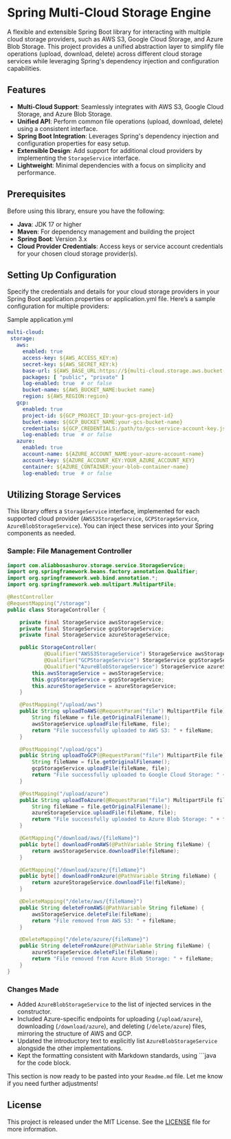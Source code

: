 # Spring Multi-Cloud Storage Engine

A flexible and extensible Spring Boot library for interacting with multiple cloud storage providers, such as AWS S3,
Google Cloud Storage, and Azure Blob Storage. This project provides a unified abstraction layer to simplify file
operations (upload, download, delete) across different cloud storage services while leveraging Spring's dependency
injection and configuration capabilities.

## Features

- **Multi-Cloud Support**: Seamlessly integrates with AWS S3, Google Cloud Storage, and Azure Blob Storage.
- **Unified API**: Perform common file operations (upload, download, delete) using a consistent interface.
- **Spring Boot Integration**: Leverages Spring's dependency injection and configuration properties for easy setup.
- **Extensible Design**: Add support for additional cloud providers by implementing the `StorageService` interface.
- **Lightweight**: Minimal dependencies with a focus on simplicity and performance.

## Prerequisites

Before using this library, ensure you have the following:

- **Java**: JDK 17 or higher
- **Maven**: For dependency management and building the project
- **Spring Boot**: Version 3.x
- **Cloud Provider Credentials**: Access keys or service account credentials for your chosen cloud storage provider(s).

## Setting Up Configuration

Specify the credentials and details for your cloud storage providers in your Spring Boot application.properties or
application.yml file. Here’s a sample configuration for multiple providers:

Sample application.yml

  ````yaml
  multi-cloud:
   storage:
     aws:
       enabled: true
       access-key: ${AWS_ACCESS_KEY:m}
       secret-key: ${AWS_SECRET_KEY:k}
       base-url: ${AWS_BASE_URL:https://${multi-cloud.storage.aws.bucket-name}.s3.amazonaws.com/${multi-cloud.storage.aws.region}
       packages: [ "public", "private" ]
       log-enabled: true  # or false
       bucket-name: ${AWS_BUCKET_NAME:bucket name}
       region: ${AWS_REGION:region}
     gcp:
       enabled: true
       project-id: ${GCP_PROJECT_ID:your-gcs-project-id}
       bucket-name: ${GCP_BUCKET_NAME:your-gcs-bucket-name}
       credentials: ${GCP_CREDENTIALS:/path/to/gcs-service-account-key.json}
       log-enabled: true  # or false
     azure:
       enabled: true
       account-name: ${AZURE_ACCOUNT_NAME:your-azure-account-name}
       account-key: ${AZURE_ACCOUNT_KEY:YOUR_AZURE_ACCOUNT_KEY}
       container: ${AZURE_CONTAINER:your-blob-container-name}
       log-enabled: true  # or false
   ````

## Utilizing Storage Services

This library offers a `StorageService` interface, implemented for each supported cloud provider (`AWSS3StorageService`,
`GCPStorageService`, `AzureBlobStorageService`). You can inject these services into your Spring components as needed.

### Sample: File Management Controller

```java
import com.aliabbosashurov.storage.service.StorageService;
import org.springframework.beans.factory.annotation.Qualifier;
import org.springframework.web.bind.annotation.*;
import org.springframework.web.multipart.MultipartFile;

@RestController
@RequestMapping("/storage")
public class StorageController {

    private final StorageService awsStorageService;
    private final StorageService gcpStorageService;
    private final StorageService azureStorageService;

    public StorageController(
            @Qualifier("AWSS3StorageService") StorageService awsStorageService,
            @Qualifier("GCPStorageService") StorageService gcpStorageService,
            @Qualifier("AzureBlobStorageService") StorageService azureStorageService) {
        this.awsStorageService = awsStorageService;
        this.gcpStorageService = gcpStorageService;
        this.azureStorageService = azureStorageService;
    }

    @PostMapping("/upload/aws")
    public String uploadToAWS(@RequestParam("file") MultipartFile file) {
        String fileName = file.getOriginalFilename();
        awsStorageService.uploadFile(fileName, file);
        return "File successfully uploaded to AWS S3: " + fileName;
    }

    @PostMapping("/upload/gcs")
    public String uploadToGCP(@RequestParam("file") MultipartFile file) {
        String fileName = file.getOriginalFilename();
        gcpStorageService.uploadFile(fileName, file);
        return "File successfully uploaded to Google Cloud Storage: " + fileName;
    }

    @PostMapping("/upload/azure")
    public String uploadToAzure(@RequestParam("file") MultipartFile file) {
        String fileName = file.getOriginalFilename();
        azureStorageService.uploadFile(fileName, file);
        return "File successfully uploaded to Azure Blob Storage: " + fileName;
    }

    @GetMapping("/download/aws/{fileName}")
    public byte[] downloadFromAWS(@PathVariable String fileName) {
        return awsStorageService.downloadFile(fileName);
    }

    @GetMapping("/download/azure/{fileName}")
    public byte[] downloadFromAzure(@PathVariable String fileName) {
        return azureStorageService.downloadFile(fileName);
    }

    @DeleteMapping("/delete/aws/{fileName}")
    public String deleteFromAWS(@PathVariable String fileName) {
        awsStorageService.deleteFile(fileName);
        return "File removed from AWS S3: " + fileName;
    }

    @DeleteMapping("/delete/azure/{fileName}")
    public String deleteFromAzure(@PathVariable String fileName) {
        azureStorageService.deleteFile(fileName);
        return "File removed from Azure Blob Storage: " + fileName;
    }
} 
````


### Changes Made
- Added `AzureBlobStorageService` to the list of injected services in the constructor.
- Included Azure-specific endpoints for uploading (`/upload/azure`), downloading (`/download/azure`), and deleting (`/delete/azure`) files, mirroring the structure of AWS and GCP.
- Updated the introductory text to explicitly list `AzureBlobStorageService` alongside the other implementations.
- Kept the formatting consistent with Markdown standards, using ```java for the code block.

This section is now ready to be pasted into your `Readme.md` file. Let me know if you need further adjustments!


## License

This project is released under the MIT License. See the [LICENSE](LICENSE) file for more information.
    